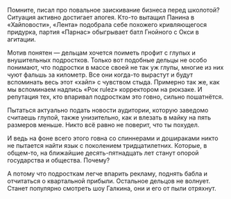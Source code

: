 
Помните, писал про повальное заискивание бизнеса перед школотой? Ситуация активно достигает апогея. Кто-то вытащил Панина в «Хайповости», «Лента» подобрала себе похожего кривляющегося придурка, партия «Парнас» обыгрывает батл Гнойного с Окси в агитации.

Мотив понятен — дельцам хочется поиметь профит с глупых и внушительных подростков. Только вот подобные дельцы не особо понимают, что подростки в массе своей не так уж глупы, многие из них чуют фальшь за километр. Все они когда-то вырастут и будут вспоминать весь этот «хайп» с чувством стыда. Примерно так же, как мы вспоминаем надпись «Рок rulez» корректором на рюкзаке. И репутация тех, кто впаривал подросткам это говно, сильно пошатнётся.

Пытаться актуально подать новости аудитории, которую заведомо считаешь глупой, также унизительно, как и влезать в майку на пять размеров меньше. Никто всё равно не поверит, что ты похудел.

И ведь на фоне всего этого говна со спиннерами и дошираками никто не пытается найти язык с поколением тридцатилетних. Которые, в общем-то, на ближайшие десять-пятнадцать лет станут опорой государства и общества. Почему?

А потому что подросткам легче впарить рекламу, поднять бабла и отчитаться о квартальной прибыли. Остальное дельцов не волнует. Станет популярно смотреть шоу Галкина, они и его от пыли отряхнут.